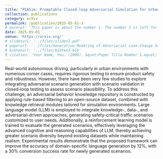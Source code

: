```yaml
---
title: "PCASim: Promptable Closed-loop Adversarial Simulation for Urban Traffic Environment,$$2025-05-01$$"
collection: publications
category: arXiv
permalink: /publication/2025-05-01-3
# excerpt: 'This paper is about the number 1. The number 2 is left for future work.'
date: 2025-05-01
venue: 'https://arxiv.org/'
# slidesurl: '../files/slides1.pdf'
# paperurl: '../files/Generative Modeling of Adversarial Lane-Change Scenario.pdf'
# bibtexurl: '../files/bibtex1.bib'
# citation: 'Your Name, You. (2009). &quot;Paper Title Number 1.&quot; <i>Journal 1</i>. 1(1).'
---
```

Real-world autonomous driving, particularly in urban environments with numerous corner cases, requires rigorous testing to ensure product safety and robustness. However, there have been very few studies to explore integrating adversarial scenario generation with scenario validation in closed-loop testing to assess scenario plausibility. To address this challenge, an adversarial behavior knowledge repository is constructed by applying rule-based filtering to an open-source dataset, combined with knowledge retrieval modules tailored for simulation environments. Large language model (LLM) is employed to integrate knowledge-, data-, and adversarial-driven approaches, generating safety-critical traffic scenarios customized to user needs. Additionally, a reinforcement learning model is trained to evaluate the generated scenarios, effectively leveraging the advanced cognitive and reasoning capabilities of LLM, thereby achieving greater scenario diversity beyond existing datasets while maintaining realism. Experimental results demonstrate that the proposed framework can improve the accuracy of domain-specific language generation  by 12\%, with a 30\% conversion success rate for newly generated scenarios.